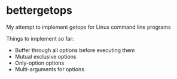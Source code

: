 # bettergetops
My attempt to implement getops for Linux command line programs

Things to implement so far:
* Buffer through all options before executing them
* Mutual exclusive options
* Only-option options
* Multi-arguments for options



